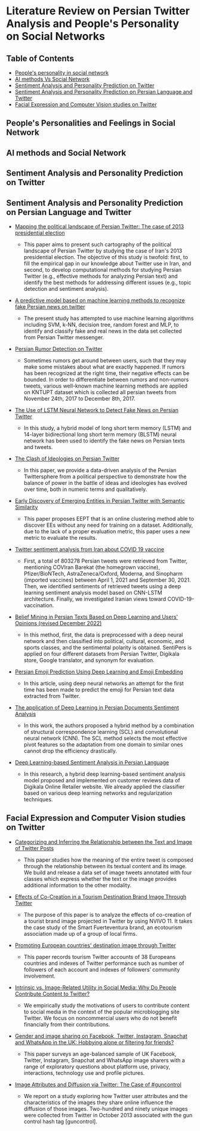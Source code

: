 # Literature Review on Persian Twitter Analysis and People's Personality on Social Networks

## Table of Contents

- [People's personality in social network](#People's-personalities-and-feelings--in-social-network)
- [AI methods Vs Social Network](#AI-methods-and-Social-Network)
- [Sentiment Analysis and Personality Prediction on Twitter](#Sentiment-Analysis-and-Personality-Prediction-on-Twitter)
- [Sentiment Analysis and Personality Prediction on Persian Language and Twitter](#Sentiment-Analysis-and-Personality-Prediction-on-Persian-Language-and-Twitter)
- [Facial Expression and Computer Vision studies on Twitter](#Facial-Expression-and-Computer-Vision-studies-on-Twitter)

## People's Personalities and Feelings in Social Network


## AI methods and Social Network
 


## Sentiment Analysis and Personality Prediction on Twitter




    

## Sentiment Analysis and Personality Prediction on Persian Language and Twitter

- [Mapping the political landscape of Persian Twitter: The case of 2013 presidential election](https://journals.sagepub.com/doi/full/10.1177/2053951719835232)
  + This paper aims to present such cartography of the political landscape of Persian Twitter by studying the case of Iran's 2013 presidential election. The objective of this study is twofold: first, to fill the empirical gap in our knowledge about Twitter use in Iran, and second, to develop computational methods for studying Persian Twitter (e.g., effective methods for analyzing Persian text) and identify the best methods for addressing different issues (e.g., topic detection and sentiment analysis).
 
- [A predictive model based on machine learning methods to recognize fake Persian news on twitter](https://journals.semnan.ac.ir/article_4563.html)
  + The present study has attempted to use machine learning algorithms including SVM, k-NN, decision tree, random forest and MLP, to identify and classify fake and real news in the data set collected from Persian Twitter messenger.
 
- [Persian Rumor Detection on Twitter](https://ieeexplore.ieee.org/abstract/document/8661007)
  + Sometimes rumors get around between users, such that they may make some mistakes about what are exactly happened. If rumors has been recognized at the right time, their negative effects can be bounded. In order to differentiate between rumors and non-rumors tweets, various well-known machine learning methods are applied on KNTUPT dataset which is collected all persian tweets from November 24th, 2017 to December 8th, 2017.
 
- [The Use of LSTM Neural Network to Detect Fake News on Persian Twitter](https://www.turcomat.org/index.php/turkbilmat/article/view/7079)
  + In this study, a hybrid model of long short term memory (LSTM) and 14-layer bidirectional long short term memory (BLSTM) neural network has been used to identify the fake news on Persian texts and tweets.
 
- [The Clash of Ideologies on Persian Twitter](https://d1wqtxts1xzle7.cloudfront.net/67518699/The_Clash_of_Ideologies_on_Persian_Twitter-libre.pdf?1622833771=&response-content-disposition=inline%3B+filename%3DThe_Clash_of_Ideologies_on_Persian_Twitt.pdf&Expires=1693918025&Signature=NXXaS5WIizCom1dQMjOujReTagCuH9s4BMvLvCPF5Ue380v0HO2ct3e5dP9EgBonG17loNZXa5GNJL3AZVTpZLs8ajRmxzcTBb3Zsh9004evXZI~Gz5aQGoVMNLZ8-icx1zn41bKHOzkRTP8nTFAE6yA7Zgo85jXwghq3CvlUrnC2c3u7oXR7Ny-kzJCe-QyXl-8-zmkG1SBorNDspkCwxypo-VFxz24V07uFVdVoz1FvZB5JyaSGWGM9txmxI98V6lHZiO4DWZItQpxgn7Km9yJbrwRl4KdJ2mT00bG18EJuHfrIuepXviEd35H1PBveAbBsegxINzYuBomwacAEw__&Key-Pair-Id=APKAJLOHF5GGSLRBV4ZA)
  + In this paper, we provide a data-driven analysis of the Persian Twittersphere from a political perspective to demonstrate how the balance of power in the battle of ideas and ideologies has evolved over time, both in numeric terms and qualitatively.

- [Early Discovery of Emerging Entities in Persian Twitter with Semantic Similarity](https://ieeexplore.ieee.org/abstract/document/10139028)
  + This paper proposes EEPT that is an online clustering method able to discover EEs without any need for training on a dataset. Additionally, due to the lack of a proper evaluation metric, this paper uses a new metric to evaluate the results.


- [Twitter sentiment analysis from Iran about COVID 19 vaccine](https://www.sciencedirect.com/science/article/pii/S1871402121003878)
  + First, a total of 803278 Persian tweets were retrieved from Twitter, mentioning COVIran Barekat (the homegrown vaccine), Pfizer/BioNTech, AstraZeneca/Oxford, Moderna, and Sinopharm (imported vaccines) between April 1, 2021 and September 30, 2021. Then, we identified sentiments of retrieved tweets using a deep learning sentiment analysis model based on CNN-LSTM architecture. Finally, we investigated Iranian views toward COVID-19-vaccination.

- [Belief Mining in Persian Texts Based on Deep Learning and Users' Opinions (revised December 2022)](https://ieeexplore.ieee.org/abstract/document/10158496)
  +  In this method, first, the data is preprocessed with a deep neural network and then classified into political, cultural, economic, and sports classes, and the sentimental polarity is obtained. SentiPers is applied on four different datasets from Persian Twitter, Digikala store, Google translator, and synonym for evaluation.
 

- [Persian Emoji Prediction Using Deep Learning and Emoji Embedding](https://ieeexplore.ieee.org/abstract/document/9303639)
  + In this article, using deep neural networks an attempt for the first time has been made to predict the emoji for Persian text data extracted from Twitter.
 

- [The application of Deep Learning in Persian Documents Sentiment Analysis](https://ijism.ricest.ac.ir/article_698303.html)
  + In this work, the authors proposed a hybrid method by a combination of structural correspondence learning (SCL) and convolutional neural network (CNN). The SCL method selects the most effective pivot features so the adaptation from one domain to similar ones cannot drop the efficiency drastically.
 

- [Deep Learning-based Sentiment Analysis in Persian Language](https://ieeexplore.ieee.org/abstract/document/9443152)
  + In this research, a hybrid deep learning-based sentiment analysis model proposed and implemented on customer reviews data of Digikala Online Retailer website. We already applied the classifier based on various deep learning networks and regularization techniques.


## Facial Expression and Computer Vision studies on Twitter
- [Categorizing and Inferring the Relationship between the Text and Image of Twitter Posts](https://aclanthology.org/P19-1272/)
  + This paper studies how the meaning of the entire tweet is composed through the relationship between its textual content and its image. We build and release a data set of image tweets annotated with four classes which express whether the text or the image provides additional information to the other modality. 
 
- [Effects of Co-Creation in a Tourism Destination Brand Image Through Twitter](https://papers.ssrn.com/sol3/papers.cfm?abstract_id=3747657)
  + The purpose of this paper is to analyze the effects of co-creation of a tourist brand image projected in Twitter by using NVIVO 11. It takes the case study of the Smart Fuerteventura brand, an ecotourism association made up of a group of local firms.
 
- [Promoting European countries' destination image through Twitter](https://d1wqtxts1xzle7.cloudfront.net/71416792/PROMOTING_EUROPEAN_COUNTRIES_DESTINATIO20211005-5618-10yzc1x.pdf?1633446827=&response-content-disposition=inline%3B+filename%3DPromoting_European_CountriesDestination.pdf&Expires=1693921466&Signature=Ltm719Y3vqQ5zKvcF7647yWwqa0LCXchctHp~LkjNMabhfvlftPhu7YlrkGrtmnXk-YBf1FCh1j0PdS-uxrhn6Ei2Y-LyZP-8uVVgsaS0YsyZRUliqdhydgEFVcZnGgtVN7oHPT9NvQhGL0w7fGw1GwtMMgKZT~BOW9fo7Dza3gLLtqsseORwAekb8eNjDmMTBlwT41KfBoDuIUNvYrXzmj7IuF56WlvXvw3KgErBL7Jxv9YCA04ExkbLTuP7jJXOcVastYWdhG76Y4xV4aldALa54EHJQ9j4Vy6NXITMlVbJS1vZq8RG4cDjPPRLVW-9S2lEfaomZUzM7bYi-742w__&Key-Pair-Id=APKAJLOHF5GGSLRBV4ZA)
  + This paper records tourism Twitter accounts of 38 Europeans countries and indexes of Twitter performance such as number of followers of each account and indexes of followers’ community involvement.
 
- [Intrinsic vs. Image-Related Utility in Social Media: Why Do People Contribute Content to Twitter?](https://pubsonline.informs.org/doi/abs/10.1287/mksc.2013.0773)
  + We empirically study the motivations of users to contribute content to social media in the context of the popular microblogging site Twitter. We focus on noncommercial users who do not benefit financially from their contributions.
 
- [Gender and image sharing on Facebook, Twitter, Instagram, Snapchat and WhatsApp in the UK: Hobbying alone or filtering for friends?](https://www.emerald.com/insight/content/doi/10.1108/AJIM-04-2017-0098/full/html)
  + This paper surveys an age-balanced sample of UK Facebook, Twitter, Instagram, Snapchat and WhatsApp image sharers with a range of exploratory questions about platform use, privacy, interactions, technology use and profile pictures.
 
- [Image Attributes and Diffusion via Twitter: The Case of #guncontrol](https://ieeexplore.ieee.org/abstract/document/7070027/)
  + We report on a study exploring how Twitter user attributes and the characteristics of the images they share online influence the diffusion of those images. Two-hundred and ninety unique images were collected from Twitter in October 2013 associated with the gun control hash tag [guncontrol].
